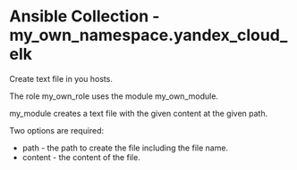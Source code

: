 # Ansible Collection - my_own_namespace.yandex_cloud_elk

Create text file in you hosts.

The role my_own_role uses the module my_own_module.  

my_module creates a text file with the given content at the given path.  

Two options are required:  
- path - the path to create the file including the file name.  
- content - the content of the file.
